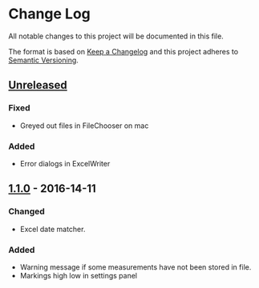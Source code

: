 # Change Log
All notable changes to this project will be documented in this file.

The format is based on [Keep a Changelog](http://keepachangelog.com/) 
and this project adheres to [Semantic Versioning](http://semver.org/).

## [Unreleased]

### Fixed
- Greyed out files in FileChooser on mac

### Added
- Error dialogs in ExcelWriter

## [1.1.0] - 2016-14-11

### Changed
- Excel date matcher.

### Added
- Warning message if some measurements have not been stored in file.
- Markings high low in settings panel

[Unreleased]: https://github.com/olivierlacan/keep-a-changelog/compare/v1.1.0...HEAD
[1.1.0]: https://github.com/olivierlacan/keep-a-changelog/compare/v1.0.0...v1.1.0

